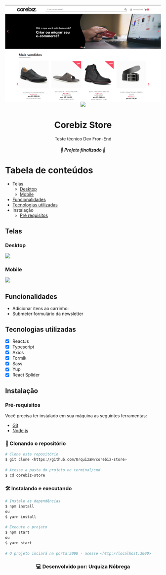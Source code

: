 <p align="center" >
<img align="center" src="src/assets/banner.png" />
<a href="https://www.linkedin.com/in/urquiza-n%C3%B3brega-b999a1105/"><img src="https://img.shields.io/badge/LinkedIn-Urquiza%20N%C3%B3brega-blue"></a>
</p>
<h1 align="center">Corebiz Store</h1>
<p align="center">Teste técnico Dev Fron-End</p>

<h5 align="center"> 🚀 Projeto finalizado 🚀 </h5>

Tabela de conteúdos
=================
<!--ts-->
   * Telas
      * [Desktop](#desktop)
      * [Mobile](#mobile)
   * [Funcionalidades](#funcionalidades)
   * [Tecnologias utilizadas](#tecnologias-utilizadas)
   * Instalação
      * [Pré requisitos](#pré-requisitos)

<!--te-->

## Telas
### Desktop
<img src="src/assets/corebiz-store.gif" />

### Mobile
<img src="src/assets/corebiz-store-mobile.gif" />

## Funcionalidades
- Adicionar ítens ao carrinho:
- Submeter formulário da newsletter

## Tecnologias utilizadas
- [x] ReactJs
- [x] Typescript
- [x] Axios
- [x] Formik
- [x] Sass
- [x] Yup
- [x] React Splider

## Instalação

### Pré-requisitos
Você precisa ter instalado em sua máquina as seguintes ferramentas:
- [Git](https://git-scm.com)
- [Node.js](https://nodejs.org/en/) 

### 🎲 Clonando o repositório

```bash
# Clone este repositório
$ git clone <https://github.com/UrquizaN/corebiz-store>

# Acesse a pasta do projeto no terminal/cmd
$ cd corebiz-store
```
### 🛠 Instalando e executando

```bash
# Instale as dependências
$ npm install
ou 
$ yarn install

# Execute o projeto
$ npm start
ou 
$ yarn start

# O projeto inciará na porta:3000 - acesse <http://localhost:3000>
```

<h3 align="center">
💻 Desenvolvido por: Urquiza Nóbrega
</h3>

